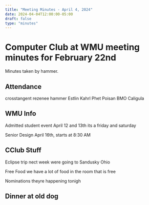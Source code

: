 ```yaml
---
title: "Meeting Minutes - April 4, 2024"
date: 2024-04-04T12:00:00-05:00
draft: false
type: "minutes"
---
```


# Computer Club at WMU meeting minutes for February 22nd
Minutes taken by hammer. 

## Attendance
crosstangent
rezenee
hammer
Estlin
Kahrl
Phet
Poisan
BMO
Caligula

## WMU Info
Admitted student event
    April 12 and 13th
    its a friday and saturday

Senior Design
    April 16th, starts at 8:30 AM  
    
## CClub Stuff
Eclipse trip
    nect week
    were going to Sandusky Ohio

Free Food
    we have a lot of food in the room that is free

Nominations
    theyre happening tonigh

## Dinner at old dog

